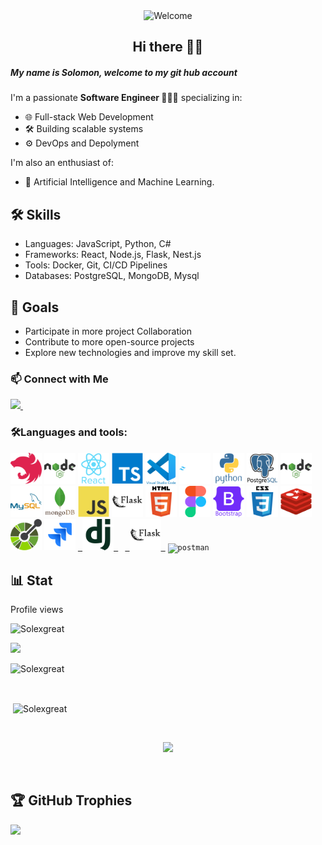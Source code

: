 <div align="center">
<img width="200" height="200" 
	src="https://media1.tenor.com/m/Bpv9wTLKMskAAAAd/computer-nerds.gif" alt="Welcome"/>
<h2>Hi there 👋🏾</h2>
</div>
<div>
<h5>My name is Solomon, welcome to my git hub account </h5> 


I'm a passionate **Software Engineer 👩🏾‍💻** specializing in:
- 🌐 Full-stack Web Development
- 🛠️ Building scalable systems
-	⚙️ DevOps and Depolyment
  
I'm also an enthusiast of:
- 🧠 Artificial Intelligence and Machine Learning.

## 🛠️ Skills
- Languages: JavaScript, Python, C#
- Frameworks: React, Node.js, Flask, Nest.js
- Tools: Docker, Git, CI/CD Pipelines
- Databases: PostgreSQL, MongoDB, Mysql

## 🔭 Goals
-  Participate in more project Collaboration 
-  Contribute to more open-source projects
-  Explore new technologies and improve my skill set.

### 📫 Connect with Me
<a href="https://www.linkedin.com/in/solomon-omisami-052134234/">
  <img src="https://img.shields.io/badge/linkedin-%230077B5.svg?&style=for-the-badge&logo=linkedin&logoColor=white" />
</a>&nbsp;&nbsp;
</br>

### 🛠️Languages and tools:
  <div>
    <code><img src="https://github.com/devicons/devicon/blob/master/icons/nestjs/nestjs-original.svg" title="Nestjs" width="50" height="50" alt="Nestjs" margin='5'/></code>
    <code><img src="https://github.com/devicons/devicon/blob/master/icons/nodejs/nodejs-original-wordmark.svg" title="Node.js" width="50" height="50" alt="Node.js"/></code>
    <code><img src="https://github.com/devicons/devicon/blob/master/icons/react/react-original-wordmark.svg" title="React" alt="React" width="50" height="50"/></code>
    <code><img src ="https://github.com/devicons/devicon/blob/master/icons/typescript/typescript-original.svg" title="TS" width="50" height="50" alt="TS"/></code>
    <code><img src="https://github.com/devicons/devicon/blob/master/icons/vscode/vscode-original-wordmark.svg" title="VSCode" width="50" height="50" alt=""VSCode/></code>
    <code><img src="https://github.com/devicons/devicon/blob/master/icons/tailwindcss/tailwindcss-original-wordmark.svg" title="Tailwind" width="50" height="50" alt="Tailwind"/></code>
    <code><img src="https://github.com/devicons/devicon/blob/master/icons/python/python-original-wordmark.svg" title="Python" width="50" height="50" alt="Python"/></code>
    <code><img src="https://github.com/devicons/devicon/blob/master/icons/postgresql/postgresql-original-wordmark.svg" title="Psql" width="50" height="50" alt="Psql"/></code>
    <code><img src="https://github.com/devicons/devicon/blob/master/icons/nodejs/nodejs-original-wordmark.svg" title="Node.js" width="50" height="50" alt="Node.js"/></code>
    <code><img src="https://github.com/devicons/devicon/blob/master/icons/mysql/mysql-original-wordmark.svg" title="Mysql" width="50" height="50" alt="Mysql"/></code>
    <code><img src="https://github.com/devicons/devicon/blob/master/icons/mongodb/mongodb-original-wordmark.svg" title="MongoDB" width="50" height="50" alt="MongoDB"/></code>
    <code><img src="https://github.com/devicons/devicon/blob/master/icons/javascript/javascript-original.svg" title="Javascript" width="50" height="50" alt="Javascript"/></code>
    <code><img src="https://github.com/devicons/devicon/blob/master/icons/flask/flask-original-wordmark.svg" title="Flask" width="50" height="50" alt="Flask"/></code>
    <code><img src="https://github.com/devicons/devicon/blob/master/icons/html5/html5-original-wordmark.svg" title="Html" width="50" height="50" alt="Html"/></code>
    <code><img src="https://github.com/devicons/devicon/blob/master/icons/figma/figma-original.svg" title="Figma" width="50" height="50" alt="Figma"/></code>
    <code><img src="https://github.com/devicons/devicon/blob/master/icons/bootstrap/bootstrap-plain-wordmark.svg" title="Bootstrap" width="50" height="50" alt="Bootstrap"/></code>
    <code><img src="https://github.com/devicons/devicon/blob/master/icons/css3/css3-original-wordmark.svg" title="CSS" width="50" height="50" alt="CSS"/></code>
    <code><img src="https://github.com/devicons/devicon/blob/master/icons/redis/redis-original.svg" title="Redis" width="50" height="50" alt="Redis"/></code>
    <code><img src="https://github.com/devicons/devicon/blob/master/icons/openapi/openapi-original.svg" title="OpenAi" width="50" height="50" alt="OpenAI"/></code>
    <code><img src="https://github.com/devicons/devicon/blob/master/icons/jira/jira-original.svg" title="Jira" width="50" height="50" alt="Jira"/></code>
    <code><a href="https://www.djangoproject.com/" target="_blank"> <img src="https://github.com/devicons/devicon/blob/master/icons/django/django-plain.svg" alt="django" width="50" 		height="50"/> </a></code>
    <code> <a href="https://flask.palletsprojects.com/" target="_blank"> <img src="https://raw.githubusercontent.com/devicons/devicon/master/icons/flask/flask-original-wordmark.svg" alt="flask" width="50" height="50"/> </a></code>
   <code><img src="https://res.cloudinary.com/postman/image/upload/t_team_logo/v1629869194/team/2893aede23f01bfcbd2319326bc96a6ed0524eba759745ed6d73405a3a8b67a8" alt="postman" width="50" height="50"/></code>

</div>

## 📊 Stat
Profile views

<p> <img src="https://komarev.com/ghpvc/?username=Solexgreat" alt="Solexgreat" /> </p>

<!-- Profile Visitors -->
![](https://visitor-badge.laobi.icu/badge?page_id=Solexgreat.Solexgreat)
</br>

<p><img src="https://github-readme-stats.vercel.app/api/top-langs?username=Solexgreat&show_icons=true&locale=en&layout=compact&theme=dark" alt="Solexgreat" /></p>
</br>
    
 <p>&nbsp;<img align="center" src="https://github-readme-stats.vercel.app/api?username=Solexgreat&show_icons=true&locale=en&theme=dark" alt="Solexgreat" /></p>
 
 </br>
<p align="center">
  <img width="70%" src="https://github-readme-streak-stats.herokuapp.com/?user=Solexgreat&theme=onedark&custom_title=streak-stats&hide_border=false&layout=compact" />
</p>
 
 </br>

 ## 🏆 GitHub Trophies
![](https://github-profile-trophy.vercel.app/?username=Solexgreat&theme=radical&no-frame=false&no-bg=false&margin-w=4)

